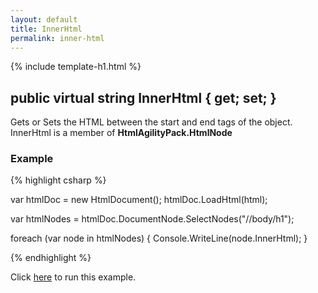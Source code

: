 ```yaml
---
layout: default
title: InnerHtml
permalink: inner-html
---
```


{% include template-h1.html %}

## public virtual string InnerHtml { get; set; }

Gets or Sets the HTML between the start and end tags of the object. InnerHtml is a member of **HtmlAgilityPack.HtmlNode**

### Example

{% highlight csharp %}

var htmlDoc = new HtmlDocument();
htmlDoc.LoadHtml(html);

var htmlNodes = htmlDoc.DocumentNode.SelectNodes("//body/h1");

foreach (var node in htmlNodes)
{
    Console.WriteLine(node.InnerHtml);
}

{% endhighlight %}

Click [here](https://dotnetfiddle.net/B0JkGV) to run this example.
